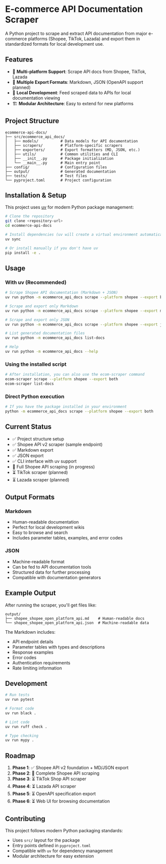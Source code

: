 # E-commerce API Documentation Scraper

A Python project to scrape and extract API documentation from major e-commerce platforms (Shopee, TikTok, Lazada) and export them in standardized formats for local development use.

## Features

- 🛒 **Multi-platform Support**: Scrape API docs from Shopee, TikTok, Lazada
- 📝 **Multiple Export Formats**: Markdown, JSON (OpenAPI support planned)
- 🔧 **Local Development**: Feed scraped data to APIs for local documentation viewing
- 🏗️ **Modular Architecture**: Easy to extend for new platforms

## Project Structure

```
ecommerce-api-docs/
├── src/ecommerce_api_docs/
│   ├── models/          # Data models for API documentation
│   ├── scrapers/        # Platform-specific scrapers
│   ├── exporters/       # Export formatters (MD, JSON, etc.)
│   ├── utils/           # Common utilities and CLI
│   ├── __init__.py      # Package initialization
│   └── __main__.py      # Main entry point
├── config/              # Configuration files
├── output/              # Generated documentation
├── tests/               # Test files
└── pyproject.toml       # Project configuration
```

## Installation & Setup

This project uses [uv](https://docs.astral.sh/uv/) for modern Python package management:

```bash
# Clone the repository
git clone <repository-url>
cd ecommerce-api-docs

# Install dependencies (uv will create a virtual environment automatically)
uv sync

# Or install manually if you don't have uv
pip install -e .
```

## Usage

### With uv (Recommended)

```bash
# Scrape Shopee API documentation (Markdown + JSON)
uv run python -m ecommerce_api_docs scrape --platform shopee --export both

# Scrape and export only Markdown
uv run python -m ecommerce_api_docs scrape --platform shopee --export markdown

# Scrape and export only JSON
uv run python -m ecommerce_api_docs scrape --platform shopee --export json

# List generated documentation files
uv run python -m ecommerce_api_docs list-docs

# Help
uv run python -m ecommerce_api_docs --help
```

### Using the installed script

```bash
# After installation, you can also use the ecom-scraper command
ecom-scraper scrape --platform shopee --export both
ecom-scraper list-docs
```

### Direct Python execution

```bash
# If you have the package installed in your environment
python -m ecommerce_api_docs scrape --platform shopee --export both
```

## Current Status

- ✅ Project structure setup
- ✅ Shopee API v2 scraper (sample endpoint)
- ✅ Markdown export
- ✅ JSON export
- ✅ CLI interface with uv support
- 🚧 Full Shopee API scraping (in progress)
- ⏳ TikTok scraper (planned)
- ⏳ Lazada scraper (planned)

## Output Formats

### Markdown
- Human-readable documentation
- Perfect for local development wikis
- Easy to browse and search
- Includes parameter tables, examples, and error codes

### JSON
- Machine-readable format
- Can be fed to API documentation tools
- Structured data for further processing
- Compatible with documentation generators

## Example Output

After running the scraper, you'll get files like:
```
output/
├── shopee_shopee_open_platform_api.md    # Human-readable docs
└── shopee_shopee_open_platform_api.json  # Machine-readable data
```

The Markdown includes:
- API endpoint details
- Parameter tables with types and descriptions
- Response examples
- Error codes
- Authentication requirements
- Rate limiting information

## Development

```bash
# Run tests
uv run pytest

# Format code
uv run black .

# Lint code
uv run ruff check .

# Type checking
uv run mypy .
```

## Roadmap

1. **Phase 1**: ✅ Shopee API v2 foundation + MD/JSON export
2. **Phase 2**: 🚧 Complete Shopee API scraping
3. **Phase 3**: ⏳ TikTok Shop API scraper
4. **Phase 4**: ⏳ Lazada API scraper  
5. **Phase 5**: ⏳ OpenAPI specification export
6. **Phase 6**: ⏳ Web UI for browsing documentation

## Contributing

This project follows modern Python packaging standards:
- Uses `src/` layout for the package
- Entry points defined in `pyproject.toml`
- Compatible with `uv` for dependency management
- Modular architecture for easy extension
